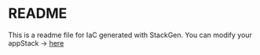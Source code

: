 # README
This is a readme file for IaC generated with StackGen.
You can modify your appStack -> [here](http://main.dev.stackgen.com/appstacks/5c04ab8c-a29d-4add-8b22-b0fded0b3db5)
